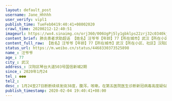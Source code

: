 ```yaml
---
layout: default_post
username: Jane_Hhhhh
user_verify: vipl1
publish_time: TueFeb0419:40:41+08002020
crawl_time: 20200212-12:40:51
imageurl: https://wx4.sinaimg.cn/orj360/006UgPj5ly1gbklps22zrj32c0340kjo.jpg,https://wx4.sinaimg.cn/orj360/006UgPj5ly1gbklpspusuj30mj141dm1.jpg,https://wx2.sinaimg.cn/orj360/006UgPj5ly1gbklpt2wuxj30s80l64ck.jpg,https://wx4.sinaimg.cn/orj360/006UgPj5ly1gbklpqp0rbj30u00miqnx.jpg
content_brief: 肺炎患者求助超话 【姓名】汪爷爷【年龄】77【所在城市】武汉【所在小区、社区】汉阳区琴台大道503号国信新城2期【患病时间】2020年1月24【联系方式】●●●【病情描述】 1月24至27日断断续续发烧38度，腹泻，咳嗽。在第五医院医生诊断新冠病毒高度疑似，建议立即住院治疗，但没有床位 ...全文
content_full_raw: 【姓名】汪爷爷【年龄】77【所在城市】武汉【所在小区、社区】汉阳区琴台大道503号国信新城2期【患病时间】2020年1月24【联系方式】●●●【病情描述】1月24至27日断断续续发烧38度，腹泻，咳嗽。在第五医院医生诊断新冠病毒高度疑似，建议立即住院治疗，但没有床位只能排队等候。1月28至今持续高烧39.8度，血氧饱和度91一直往下掉目前81，呼吸困难。2月1日在汉阳医院做了核酸检测目前还在等待结果，前几日在第五医院打点滴，但排队时间太长，爷爷已经不能独立行走。求助有医护和设备医院床位。
status_url: https://m.weibo.cn/status/4468330373525898
name_: 汪爷爷
age_: 77
city_: 武汉
address_: 汉阳区琴台大道503号国信新城2期
since_: 2020年1月24
tel_: ●●●
tel2_: 
desc_: 1月24至27日断断续续发烧38度，腹泻，咳嗽。在第五医院医生诊断新冠病毒高度疑似，建议立即住院治疗，但没有床位只能排队等候。1月28至今持续高烧39.8度，血氧饱和度91一直往下掉目前81，呼吸困难。2月1日在汉阳医院做了核酸检测目前还在等待结果，前几日在第五医院打点滴，但排队时间太长，爷爷已经不能独立行走。求助有医护和设备医院床位。
publish_timestamp: 2020-02-04 19:40:41+08:00
---
```

